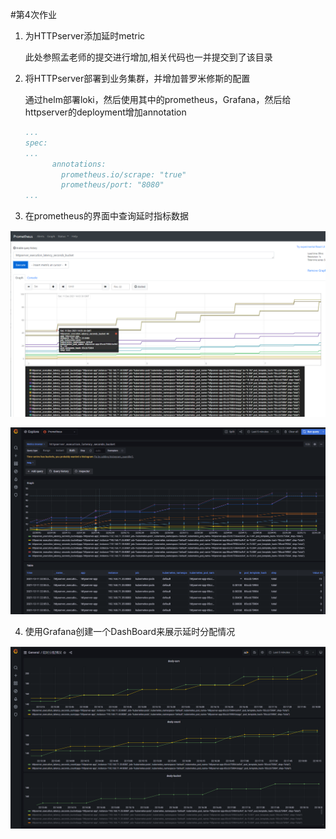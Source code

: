#第4次作业

1. 为HTTPserver添加延时metric

   此处参照孟老师的提交进行增加,相关代码也一并提交到了该目录

2. 将HTTPserver部署到业务集群，并增加普罗米修斯的配置

   通过helm部署loki，然后使用其中的prometheus，Grafana，然后给httpserver的deployment增加annotation

   ```YAML
   ...
   spec:
   ...
         annotations:
           prometheus.io/scrape: "true"
           prometheus/port: "8080"
   ...
   ```

   

3. 在prometheus的界面中查询延时指标数据

![grafana](images\prometheus.png)



![grafana](images\grafana.png)

4. 使用Grafana创建一个DashBoard来展示延时分配情况

![grafana](images\grafana-dashboard.png)